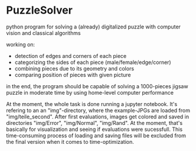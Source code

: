 # PuzzleSolver
python program for solving a (already) digitalized puzzle with computer vision and classical algorithms

working on:
- detection of edges and corners of each piece
- categorizing the sides of each piece (male/female/edge/corner)
- combining pieces due to its geometry and colors
- comparing position of pieces with given picture

in the end, the program should be capable of solving a 1000-pieces jigsaw puzzle in moderate time by using home-level computer performance

At the moment, the whole task is done running a jupyter notebook.
It's refering to an an "img"-directory, where the example-JPGs are loaded from "img/teile_second". After first evaluations, images get colored and saved in directories "img/Error", "img/Normal", "img/Rand". At the moment, that's basically for visualization and seeing if evaluations were sucessfull.
This time-consuming process of loading and saving files will be excluded from the final version when it comes to time-optimization.

